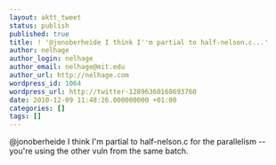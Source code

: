 ```yaml
---
layout: aktt_tweet
status: publish
published: true
title: ! '@jonoberheide I think I''m partial to half-nelson.c...'
author: nelhage
author_login: nelhage
author_email: nelhage@mit.edu
author_url: http://nelhage.com
wordpress_id: 1064
wordpress_url: http://twitter-12896360168693760
date: 2010-12-09 11:48:26.000000000 +01:00
categories: []
tags: []
---
```

@jonoberheide I think I'm partial to half-nelson.c for the parallelism -- you're using the other vuln from the same batch.
